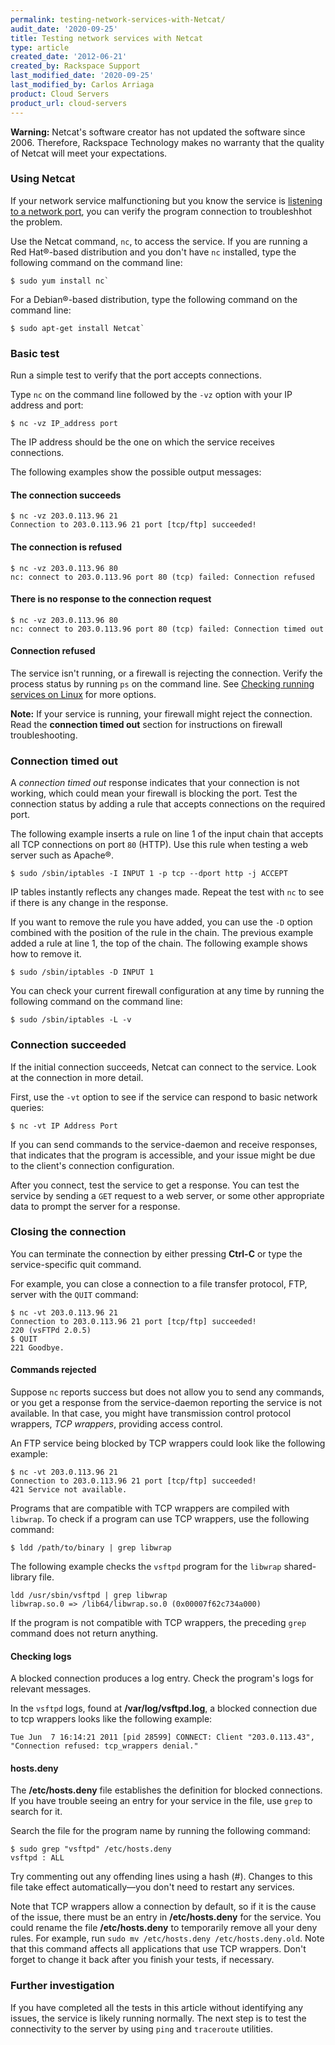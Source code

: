 ```yaml
---
permalink: testing-network-services-with-Netcat/
audit_date: '2020-09-25'
title: Testing network services with Netcat
type: article
created_date: '2012-06-21'
created_by: Rackspace Support
last_modified_date: '2020-09-25'
last_modified_by: Carlos Arriaga
product: Cloud Servers
product_url: cloud-servers
---
```


**Warning:** Netcat's software creator has not updated the software since 2006. Therefore, Rackspace Technology makes no warranty that the quality of Netcat will meet your expectations.  

### Using Netcat

If your network service malfunctioning but you know the service is [listening to a network port](/support/how-to/checking-listening-ports-with-netstat), you can verify the program connection to troubleshhot the problem. 

Use the Netcat command, `nc`, to access the service. If you are running a Red Hat&reg;-based distribution and you don't have `nc` installed, type the following command on the command line:

    $ sudo yum install nc`

For a Debian&reg;-based distribution, type the following command on the command line: 

    $ sudo apt-get install Netcat`

### Basic test

Run a simple test to verify that the port accepts connections.

Type `nc` on the command line followed by the `-vz` option with your IP address and port:

    $ nc -vz IP_address port
    
The IP address should be the one on which the service receives connections.   

The following examples show the possible output messages:

#### The connection succeeds

    $ nc -vz 203.0.113.96 21
    Connection to 203.0.113.96 21 port [tcp/ftp] succeeded!

#### The connection is refused

    $ nc -vz 203.0.113.96 80
    nc: connect to 203.0.113.96 port 80 (tcp) failed: Connection refused

#### There is no response to the connection request

    $ nc -vz 203.0.113.96 80
    nc: connect to 203.0.113.96 port 80 (tcp) failed: Connection timed out

#### Connection refused

The service isn't running, or a firewall is rejecting the connection. Verify the process status by running `ps` on the command line. See [Checking running services on Linux](/support/how-to/checking-running-services-on-linux) for more options.

**Note:** If your service is running, your firewall might reject the connection. Read the **connection timed out** section for instructions on firewall troubleshooting.

### Connection timed out

A *connection timed out* response indicates that your connection is not working, which could mean your firewall is blocking the port. Test the connection status by adding a rule that accepts connections on the required port.

The following example inserts a rule on line 1 of the input chain that accepts all TCP connections on port `80` (HTTP). Use this rule when testing a web server such as Apache&reg;.

    $ sudo /sbin/iptables -I INPUT 1 -p tcp --dport http -j ACCEPT

IP tables instantly reflects any changes made. Repeat the test with `nc` to see if there is any change in the response.

If you want to remove the rule you have added, you can use the `-D` option combined with the position of the rule in the chain. The previous example added a rule at line 1, the top of the chain. The following example shows how to remove it.

    $ sudo /sbin/iptables -D INPUT 1

You can check your current firewall configuration at any time by running the following command on the command line:

    $ sudo /sbin/iptables -L -v

### Connection succeeded

If the initial connection succeeds, Netcat can connect to the service. Look at the connection in more detail.

First, use the `-vt` option to see if the service can respond to basic network queries:

    $ nc -vt IP Address Port

If you can send commands to the service-daemon and receive responses, that indicates that the program is accessible, and your issue might be due to the client's connection configuration.

After you connect, test the service to get a response. You can test the service by sending a `GET` request to a web server, or some other appropriate data to prompt the server for a response.

### Closing the connection

You can terminate the connection by either pressing **Ctrl-C** or type the service-specific quit command.

For example, you can close a connection to a file transfer protocol, FTP, server with the `QUIT` command:

    $ nc -vt 203.0.113.96 21
    Connection to 203.0.113.96 21 port [tcp/ftp] succeeded!
    220 (vsFTPd 2.0.5)
    $ QUIT
    221 Goodbye.

#### Commands rejected

Suppose `nc` reports success but does not allow you to send any commands, or you get a response from the service-daemon reporting the service is not available. In that case, you might have transmission control protocol wrappers, *TCP wrappers*, providing access control.

An FTP service being blocked by TCP wrappers could look like the following example:

    $ nc -vt 203.0.113.96 21
    Connection to 203.0.113.96 21 port [tcp/ftp] succeeded!
    421 Service not available.

Programs that are compatible with TCP wrappers are compiled with `libwrap`. To check if a program can use TCP
wrappers, use the following command:

    $ ldd /path/to/binary | grep libwrap

The following example checks the `vsftpd` program for the `libwrap` shared-library file.

    ldd /usr/sbin/vsftpd | grep libwrap
    libwrap.so.0 => /lib64/libwrap.so.0 (0x00007f62c734a000)

If the program is not compatible with TCP wrappers, the preceding `grep` command does not return anything.

#### Checking logs

A blocked connection produces a log entry. Check the program's logs for relevant messages.

In the `vsftpd` logs, found at **/var/log/vsftpd.log**, a blocked connection due to tcp wrappers looks like the following example:

    Tue Jun  7 16:14:21 2011 [pid 28599] CONNECT: Client "203.0.113.43", "Connection refused: tcp_wrappers denial."

#### hosts.deny

The **/etc/hosts.deny** file establishes the definition for blocked connections. If you have trouble seeing an entry for your service in the file, use `grep` to search for it.

Search the file for the program name by running the following command: 

    $ sudo grep "vsftpd" /etc/hosts.deny
    vsftpd : ALL

Try commenting out any offending lines using a hash (\#). Changes to this file take effect automatically&mdash;you don't need to restart any services.

Note that TCP wrappers allow a connection by default, so if it is the cause of the issue, there must be an entry in **/etc/hosts.deny** for the
service. You could rename the file **/etc/hosts.deny** to temporarily remove all your deny rules.  For example,  run `sudo mv /etc/hosts.deny /etc/hosts.deny.old`. Note that this command affects all applications that use TCP wrappers. Don't forget to change it back after you finish your tests, if necessary.

### Further investigation

If you have completed all the tests in this article without identifying any issues, the service is likely running
normally. The next step is to test the connectivity to the server by using `ping` and `traceroute` utilities.
  

